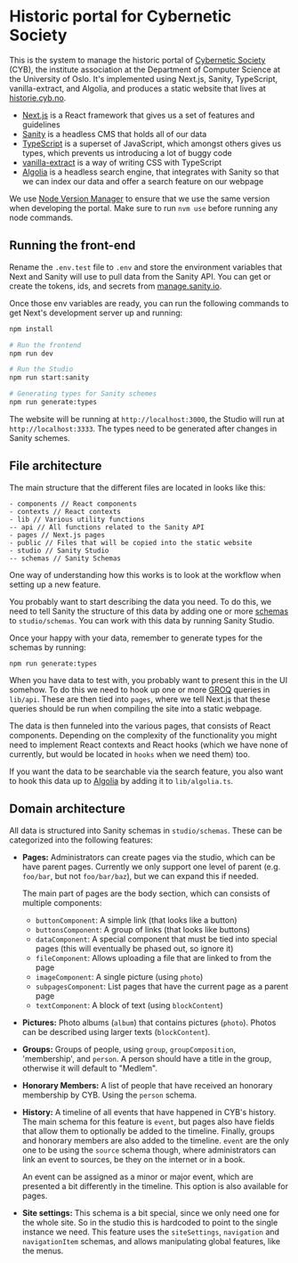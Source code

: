 # Historic portal for Cybernetic Society

This is the system to manage the historic portal of [Cybernetic Society](https://cyb.no/) (CYB),
the institute association at the Department of Computer Science at the University of Oslo. It's
implemented using Next.js, Sanity, TypeScript, vanilla-extract, and Algolia, and produces a
static website that lives at [historie.cyb.no](https://historie.cyb.no).

- [Next.js](https://nextjs.org/) is a React framework that gives us a set of features and guidelines
- [Sanity](https://www.sanity.io/) is a headless CMS that holds all of our data
- [TypeScript](https://www.typescriptlang.org/) is a superset of JavaScript, which amongst others
  gives us types, which prevents us introducing a lot of buggy code
- [vanilla-extract](https://vanilla-extract.style/) is a way of writing CSS with TypeScript
- [Algolia](https://www.algolia.com/) is a headless search engine, that integrates with Sanity so
  that we can index our data and offer a search feature on our webpage

We use [Node Version Manager](https://github.com/nvm-sh/nvm) to ensure that we use the same version
when developing the portal. Make sure to run `nvm use` before running any node commands.

## Running the front-end

Rename the `.env.test` file to `.env` and store the environment variables that Next and Sanity will
use to pull data from the Sanity API. You can get or create the tokens, ids, and secrets from
[manage.sanity.io](https://manage.sanity.io).

Once those env variables are ready, you can run the following commands to get Next's development
server up and running:

```bash
npm install

# Run the frontend
npm run dev

# Run the Studio
npm run start:sanity

# Generating types for Sanity schemes
npm run generate:types
```

The website will be running at `http://localhost:3000`, the Studio will run at
`http://localhost:3333`. The types need to be generated after changes in Sanity schemes.

## File architecture

The main structure that the different files are located in looks like this:

```
- components // React components
- contexts // React contexts
- lib // Various utility functions
-- api // All functions related to the Sanity API
- pages // Next.js pages
- public // Files that will be copied into the static website
- studio // Sanity Studio
-- schemas // Sanity Schemas
```

One way of understanding how this works is to look at the workflow when setting up a new feature.

You probably want to start describing the data you need. To do this, we need to tell Sanity the
structure of this data by adding one or more [schemas](https://www.sanity.io/docs/schema-types) to
`studio/schemas`. You can work with this data by running Sanity Studio.

Once your happy with your data, remember to generate types for the schemas by running:

```
npm run generate:types
```

When you have data to test with, you probably want to present this in the UI somehow.
To do this we need to hook up one or more [GROQ](https://www.sanity.io/docs/groq)
queries in `lib/api`. These are then tied into `pages`, where we tell Next.js that these queries
should be run when compiling the site into a static webpage.

The data is then funneled into the various pages, that consists of React components. Depending on
the complexity of the functionality you might need to implement React contexts and React hooks
(which we have none of currently, but would be located in `hooks` when we need them) too.

If you want the data to be searchable via the search feature, you also want to hook this data up
to [Algolia](https://www.algolia.com/) by adding it to `lib/algolia.ts`.

## Domain architecture

All data is structured into Sanity schemas in `studio/schemas`. These can be categorized into the
following features:

- **Pages:** Administrators can create pages via the studio, which can be have parent pages.
  Currently we only support one level of parent (e.g. `foo/bar`, but not `foo/bar/baz`), but we can
  expand this if needed.

  The main part of pages are the body section, which can consists of multiple components:
  - `buttonComponent`: A simple link (that looks like a button)
  - `buttonsComponent`: A group of links (that looks like buttons)
  - `dataComponent`: A special component that must be tied into special pages (this will eventually
    be phased out, so ignore it)
  - `fileComponent`: Allows uploading a file that are linked to from the page
  - `imageComponent`: A single picture (using `photo`)
  - `subpagesComponent`: List pages that have the current page as a parent page
  - `textComponent`: A block of text (using `blockContent`)
- **Pictures:** Photo albums (`album`) that contains pictures (`photo`). Photos can be described
  using larger texts (`blockContent`).
- **Groups:** Groups of people, using `group`, `groupComposition`, 'membership', and `person`.
  A person should have a title in the group, otherwise it will default to "Medlem".
- **Honorary Members:** A list of people that have received an honorary membership by CYB. Using
  the `person` schema.
- **History:** A timeline of all events that have happened in CYB's history. The main schema for
  this feature is `event`, but pages also have fields that allow them to optionally
  be added to the timeline. Finally, groups and honorary members are also added to the timeline.
  `event` are the only one to be using the `source` schema though, where administrators can link
  an event to sources, be they on the internet or in a book.

  An event can be assigned as a minor or major event, which are presented a bit differently in the
  timeline. This option is also available for pages.
- **Site settings:** This schema is a bit special, since we only need one for the whole site. So
  in the studio this is hardcoded to point to the single instance we need. This feature uses the
  `siteSettings`, `navigation` and `navigationItem` schemas, and allows manipulating global
  features, like the menus.
